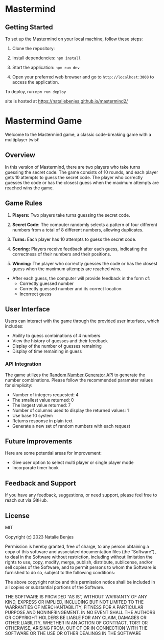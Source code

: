 # Mastermind

## Getting Started

To set up the Mastermind on your local machine, follow these steps:

1. Clone the repository: 

2. Install dependencies:
`npm install`
3. Start the application:
`npm run dev`

4. Open your preferred web browser and go to `http://localhost:3000` to access the application.

To deploy, run 
`npm run deploy`

site is hosted at
https://nataliebenjes.github.io/mastermind2/

# Mastermind Game

Welcome to the Mastermind game, a classic code-breaking game with a multiplayer twist!

## Overview


In this version of Mastermind, there are two players who take turns guessing the secret code. The game consists of 10 rounds, and each player gets 10 attempts to guess the secret code. The player who correctly guesses the code or has the closest guess when the maximum attempts are reached wins the game.



## Game Rules

1. **Players:** Two players take turns guessing the secret code.

2. **Secret Code:** The computer randomly selects a pattern of four different numbers from a total of 8 different numbers, allowing duplicates.

3. **Turns:** Each player has 10 attempts to guess the secret code.

4. **Scoring:** Players receive feedback after each guess, indicating the correctness of their numbers and their positions.

5. **Winning:** The player who correctly guesses the code or has the closest guess when the maximum attempts are reached wins.

- After each guess, the computer will provide feedback in the form of:
  - Correctly guessed number
  - Correctly guessed number and its correct location
  - Incorrect guess


## User Interface

Users can interact with the game through the provided user interface, which includes:

- Ability to guess combinations of 4 numbers
- View the history of guesses and their feedback
- Display of the number of guesses remaining
- Display of time remaining in guess


### API Integration

The game utilizes the [Random Number Generator API](https://www.random.org/integers) to generate the number combinations. Please follow the recommended parameter values for simplicity:

- Number of integers requested: 4
- The smallest value returned: 0
- The largest value returned: 7
- Number of columns used to display the returned values: 1
- Use base 10 system
- Returns response in plain text
- Generate a new set of random numbers with each request

## Future Improvements

Here are some potential areas for improvement:

- Give user option to select multi player or single player mode
- Incorporate timer hook

## Feedback and Support

If you have any feedback, suggestions, or need support, please feel free to reach out via GitHub.



## License
MIT

Copyright (c) 2023 Natalie Benjes

Permission is hereby granted, free of charge, to any person obtaining a copy of this software and associated
documentation files (the “Software”), to deal in the Software without restriction, including without limitation the
rights to use, copy, modify, merge, publish, distribute, sublicense, and/or sell copies of the Software, and to permit
persons to whom the Software is furnished to do so, subject to the following conditions:

The above copyright notice and this permission notice shall be included in all copies or substantial portions of the
Software.

THE SOFTWARE IS PROVIDED “AS IS”, WITHOUT WARRANTY OF ANY KIND, EXPRESS OR IMPLIED, INCLUDING BUT NOT LIMITED TO THE
WARRANTIES OF MERCHANTABILITY, FITNESS FOR A PARTICULAR PURPOSE AND NONINFRINGEMENT. IN NO EVENT SHALL THE AUTHORS OR
COPYRIGHT HOLDERS BE LIABLE FOR ANY CLAIM, DAMAGES OR OTHER LIABILITY, WHETHER IN AN ACTION OF CONTRACT, TORT OR
OTHERWISE, ARISING FROM, OUT OF OR IN CONNECTION WITH THE SOFTWARE OR THE USE OR OTHER DEALINGS IN THE SOFTWARE
